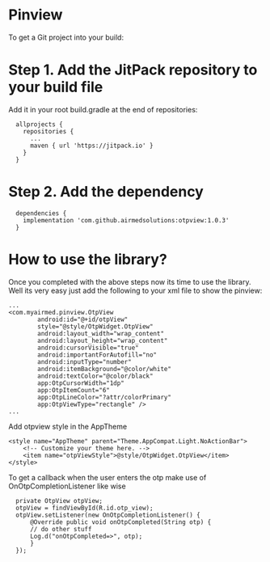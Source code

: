 # Pinview
To get a Git project into your build:

# Step 1. Add the JitPack repository to your build file
Add it in your root build.gradle at the end of repositories:

```
  allprojects {
    repositories {
      ...
      maven { url 'https://jitpack.io' }
    }
  }
```

# Step 2. Add the dependency

```
  dependencies {
    implementation 'com.github.airmedsolutions:otpview:1.0.3'
  }
```

# How to use the library?
Once you completed with the above steps now its time to use the library. Well its very easy just add the following to your xml file to show the pinview:

```
...
<com.myairmed.pinview.OtpView
        android:id="@+id/otpView"
        style="@style/OtpWidget.OtpView"
        android:layout_width="wrap_content"
        android:layout_height="wrap_content"
        android:cursorVisible="true"
        android:importantForAutofill="no"
        android:inputType="number"
        android:itemBackground="@color/white"
        android:textColor="@color/black"
        app:OtpCursorWidth="1dp"
        app:OtpItemCount="6"
        app:OtpLineColor="?attr/colorPrimary"
        app:OtpViewType="rectangle" />
...
```

Add otpview style in the AppTheme
```
<style name="AppTheme" parent="Theme.AppCompat.Light.NoActionBar">
    <!-- Customize your theme here. -->
    <item name="otpViewStyle">@style/OtpWidget.OtpView</item>
</style>
```

To get a callback when the user enters the otp make use of OnOtpCompletionListener like wise
```
  private OtpView otpView;
  otpView = findViewById(R.id.otp_view);
  otpView.setListener(new OnOtpCompletionListener() {
      @Override public void onOtpCompleted(String otp) {
      // do other stuff
      Log.d("onOtpCompleted=>", otp);
      }
  });
```
